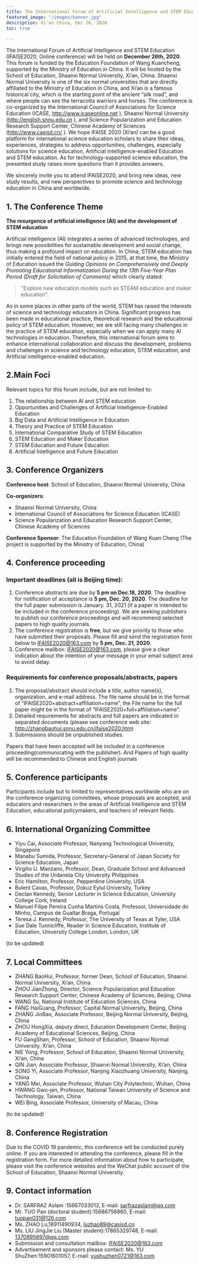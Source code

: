 ```yaml
---
title: The International Forum of Artificial Intelligence and STEM Education
featured_image: "/images/banner.jpg"
description: Xi'an China, Dec 26, 2020
toc: true 

---
```

The International Forum of Artificial Intelligence and STEM Education (IFAISE2020, Online conference) will be held on **December 26th, 2020**. This forum is funded by the Education Foundation of Wang Kuancheng, supported by the Ministry of Education in China. It will be hosted by the School of Education, Shaanxi Normal University, Xi’an, China. Shaanxi Normal University is one of the six normal universities that are directly affiliated to the Ministry of Education in China, and Xi’an is a famous historical city, which is the starting point of the ancient “silk road”, and where people can see the terracotta warriors and horses. The conference is co-organized by the International Council of Associations for Science Education (ICASE, http://www.icaseonline.net ), Shaanxi Normal University (http://english.snnu.edu.cn ), and Science Popularization and Education Research Support Center, Chinese Academy of Sciences (http://www.casisd.cn/ ). We hope IFAISE 2020 (Xi’an) can be a good platform for international science education scholars to share their ideas, experiences, strategies to address opportunities, challenges, especially solutions for science education, Artificial intelligence-enabled Education and STEM education. As for technology-supported science education, the presented study raises more questions than it provides answers.

We sincerely invite you to attend IFAISE2020, and bring new ideas, new study results, and new perspectives to promote science and technology education in China and worldwide.


## 1. The Conference Theme

**The resurgence of artificial intelligence (AI) and the development of STEM education**

Artificial intelligence (AI) integrates a series of advanced technologies, and brings new possibilities for sustainable development and social change, thus making a profound impact on education. In China, STEM education has initially entered the field of national policy in 2015, at that time, the Ministry of Education issued the *Guiding Opinions on Comprehensively and Deeply Promoting Educational Informatization During the 13th Five-Year Plan Period (Draft for Solicitation of Comments)* which clearly stated:

> "Explore new education models such as STEAM education and maker education".

As in some places in other parts of the world, STEM has raised the interests of science and technology educators in China. Significant progress has been made in educational practice, theoretical research and the educational policy of STEM education. However, we are still facing many challenges in the practice of STEM education, especially when we can apply many AI technologies in education. Therefore, this international forum aims to enhance international collaboration and discuss the development, problems and challenges in science and technology education, STEM education, and Artificial intelligence-enabled education.
## 2.Main Foci

Relevant topics for this forum include, but are not limited to:

1) The relationship between AI and STEM education
2) Opportunities and Challenges of Artificial Intelligence-Enabled Education
3) Big Data and Artificial Intelligence in Education
4) Theory and Practice of STEM Education
5) International Comparative Study of STEM Education
6) STEM Education and Maker Education
7) STEM Education and Future Education
8) Artificial Intelligence and Future Education


## 3. Conference Organizers

**Conference host**: School of Education, Shaanxi Normal University, China

**Co-organizers**:

- Shaanxi Normal University, China
- International Council of Associations for Science Education (ICASE)
- Science Popularization and Education Research Support Center, Chinese Academy of Sciences

**Conference Sponsor**: The Education Foundation of Wang Kuan Cheng (The project is supported by the Ministry of Education, China)

## 4. Conference proceeding

### Important deadlines (all is Beijing time):

1)	Conference abstracts are due by **5 pm on Dec.18, 2020**. The deadline for notification of acceptance is **5 pm, Dec. 20, 2020**. The deadline for the full paper submission is January. 31, 2021 (if a paper is intended to be included in the conference proceeding). We are seeking publishers to publish our conference proceedings and will recommend selected papers to high quality journals.
2)	The conference registration is **free**, but we give priority to those who have submitted their proposals. Please fill and send the registration form below to IFAISE2020@163.com by **5 pm, Dec. 21, 2020**.
3)	Conference mailbox: IFAISE2020@163.com, please give a clear indication about the intention of your message in your email subject area to avoid delay.
### Requirements for conference proposals/abstracts, papers

1)	The proposal/abstract should include a title, author name(s), organization, and e-mail address. The file name should be in the format of “IFAISE2020+abstract+affiliation+name”, the File name for the full paper might be in the format of “IFAISE2020+full+affiliation+name”.
2)	Detailed requirements for abstracts and full papers are indicated in separated documents (please see conference web site: http://zhangbaohui.snnu.edu.cn/ifaise2020.htm)
3)	Submissions should be unpublished studies.

Papers that have been accepted will be included in a conference proceeding(communicating with the publisher). And Papers of high quality will be recommended to Chinese and English journals

## 5. Conference participants

Participants include but to limited to representatives worldwide who are on the conference organizing committees, whose proposals are accepted, and educators and researchers in the areas of Artificial Intelligence and STEM Education, educational policymakers, and teachers of relevant fields.   

## 6. International Organizing Committee

- Yiyu Cai, Associate Professor, Nanyang Technological University, Singapore
- Manabu Sumida, Professor, Secretary-General of Japan Society for Science Education, Japan
- Virgilio U. Manzano, Professor, Dean, Graduate School and Advanced Studies of the Urdaneta City University Philippines
- Eric Hamilton, Professor, Pepperdine University, USA
- Bulent Cavas, Professor, Dokuz Eylul University, Turkey
- Declan Kennedy, Senior Lecturer in Science Education, University College Cork, Ireland
- Manuel Filipe Pereira Cunha Martins Costa, Professor, Universidade do Minho, Campus de Gualtar Braga, Portugal
- Teresa J. Kennedy, Professor, The University of Texas at Tyler, USA
- Sue Dale Tunnicliffe, Reader in Science Education, Institute of Education, University College London, London, UK

(to be updated)

## 7. Local Committees 

- ZHANG BaoHui, Professor, former Dean, School of Education, Shaanxi Normal University, Xi’an, China
- ZHOU JianZhong, Director, Science Popularization and Education Research Support Center, Chinese Academy of Sciences, Beijing, China
- WANG Su, National Institute of Education Sciences, China
- FANG HaiGuang, Professor, Capital Normal University, Beijing, China
- ZHANG JinBao, Associate Professor, Beijing Normal University, Beijing, China
- ZHOU HongXia, deputy direct, Education Development Center, Beijing Academy of Educational Sciences, Beijing, China
- FU GangShan, Professor, School of Education, Shaanxi Normal University, Xi’an, China
- NIE Yong, Professor, School of Education, Shaanxi Normal University, Xi’an, China
- QIN Jian, Associate Professor, Shaanxi Normal University, Xi’an, China
- SONG Yi, Associate Professor, Nanjing Xiaozhuang University, Nanjing, China
- YANG Mei, Associate Professor, Wuhan City Polytechnic, Wuhan, China
- HWANG Gwo-jen, Professor, National Taiwan University of Science and Technology, Taiwan, China
- WEI Bing, Associate Professor, University of Macau, China

(to be updated)


## 8. Conference Registration

Due to the COVID 19 pandemic, this conference will be conducted purely online. If you are interested in attending the conference, please fill in the registration form. For more detailed information about how to participate, please visit the conference websites and the WeChat public account of the School of Education, Shaanxi Normal University.

## 9. Contact information 
- Dr. SARFRAZ Aslam :15667033013, E-mail: sarfrazaslam@qq.com
- Mr. TUO Pan (doctoral student):15686756860, E-mail: tuopan031@126.com
- Ms. ZHAO Lu,18911490934, luzhao89@casisd.cn 
- Ms. LIU JingJie Liu (Master student):17865329748, E-mail: 1370895697@qq.com
- Submission and consultation mailbox: IFAISE2020@163.com
- Advertisement and sponsors please contact: Ms. YU ShuZhen:15901601057,  E-mail: yushuzhen0721@163.com